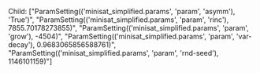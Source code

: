 Child: ["ParamSetting(('minisat_simplified.params', 'param', 'asymm'), 'True')", "ParamSetting(('minisat_simplified.params', 'param', 'rinc'), 7855.70178273855)", "ParamSetting(('minisat_simplified.params', 'param', 'grow'), -4504)", "ParamSetting(('minisat_simplified.params', 'param', 'var-decay'), 0.9683065856588761)", "ParamSetting(('minisat_simplified.params', 'param', 'rnd-seed'), 1146101159)"]
